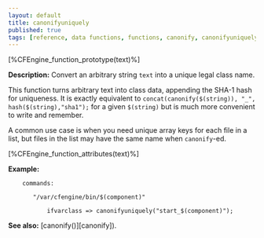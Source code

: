 ```yaml
---
layout: default
title: canonifyuniquely
published: true
tags: [reference, data functions, functions, canonify, canonifyuniquely, hash]
---
```


[%CFEngine_function_prototype(text)%]

**Description:** Convert an arbitrary string `text` into a unique legal class name.

This function turns arbitrary text into class data, appending the
SHA-1 hash for uniqueness.  It is exactly equivalent to
`concat(canonify($(string)), "_", hash($(string),"sha1");` for a given
`$(string)` but is much more convenient to write and remember.

A common use case is when you need unique array keys for each file in
a list, but files in the list may have the same name when
`canonify`-ed.

[%CFEngine_function_attributes(text)%]

**Example:**


```cf3
    commands:

       "/var/cfengine/bin/$(component)"

           ifvarclass => canonifyuniquely("start_$(component)");
```

**See also:** [canonify()][canonify]).
